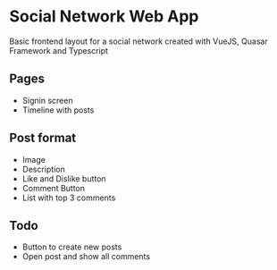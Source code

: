 # Social Network Web App
Basic frontend layout for a social network created with VueJS, Quasar Framework and Typescript

## Pages
- Signin screen
- Timeline with posts

## Post format
- Image
- Description
- Like and Dislike button
- Comment Button
- List with top 3 comments

## Todo
- Button to create new posts
- Open post and show all comments
